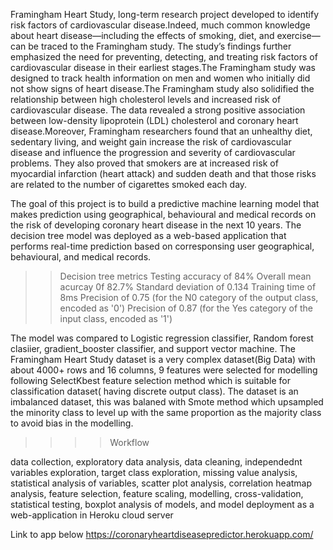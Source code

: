 
Framingham Heart Study, long-term research project developed to identify risk factors of cardiovascular disease.Indeed, much common knowledge about heart disease—including the effects of smoking, diet, and exercise—can be traced to the Framingham study. The study’s findings further emphasized the need for preventing, detecting, and treating risk factors of cardiovascular disease in their earliest stages.The Framingham study was designed to track health information on men and women who initially did not show signs of heart disease.The Framingham study also solidified the relationship between high cholesterol levels and increased risk of cardiovascular disease. The data revealed a strong positive association between low-density lipoprotein (LDL) cholesterol and coronary heart disease.Moreover, Framingham researchers found that an unhealthy diet, sedentary living, and weight gain increase the risk of cardiovascular disease and influence the progression and severity of cardiovascular problems. They also proved that smokers are at increased risk of myocardial infarction (heart attack) and sudden death and that those risks are related to the number of cigarettes smoked each day. 

The goal of this project is to build a predictive machine learning model that makes prediction using geographical, behavioural and medical records on the risk of developing coronary heart disease in the next 10 years. The decision tree model  was deployed as a web-based application that performs real-time prediction based on corresponsing user geographical, behavioural, and medical records.

>>Decision tree metrics
Testing accuracy of 84%
Overall mean acurcay 0f 82.7%
Standard deviation of 0.134
Training time of 8ms
Precision of 0.75 (for the N0 category of the output class, encoded as '0')
Precision of 0.87 (for the Yes category of the input class, encoded as '1')

The model was compared to Logistic regression classifier, Random forest clasiier, gradient_booster classifier, and support vector machine.
The Framingham Heart Study dataset is a very complex dataset(Big Data) with about 4000+ rows and 16 columns, 9 features were selected for modelling following SelectKbest feature selection  method which is suitable for classification dataset( having discrete output class). The dataset is an imbalanced dataset, this was balaned with Smote method which upsampled the minority class to level up with the same proportion as the majority class to avoid bias in the modelling.

>>>>Workflow

data collection, exploratory data analysis, data cleaning, independednt variables exploration, target class exploration, missing value analysis, statistical analysis of variables, scatter plot analysis, correlation heatmap analysis, feature selection, feature scaling, modelling, cross-validation, statistical testing, boxplot analysis of models, and model deployment as a web-application in Heroku cloud server
 
Link to app below
https://coronaryheartdiseasepredictor.herokuapp.com/
